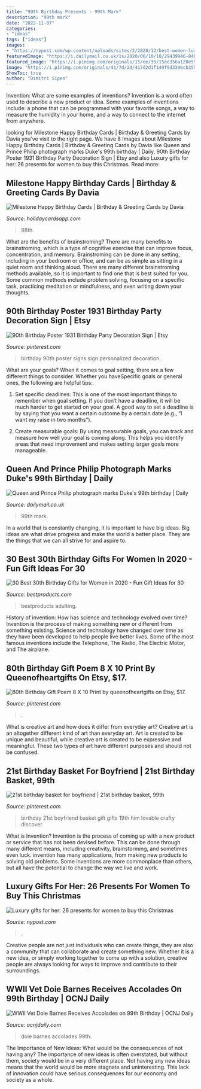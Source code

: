 ```yaml
---
title: "99th Birthday Presents - 99th Mark"
description: "99th mark"
date: "2022-11-07"
categories:
- "ideas"
tags: ["ideas"]
images:
- "https://nypost.com/wp-content/uploads/sites/2/2020/12/best-women-luxury-gifts.jpg?quality=90&amp;strip=all&amp;w=1236&amp;h=820&amp;crop=1"
featuredImage: "https://i.dailymail.co.uk/1s/2020/06/10/10/29439946-8403717-Prince_Philip_at_work_at_his_desk_in_one_of_the_royal_palaces-a-79_1591780208537.jpg"
featured_image: "https://i.pinimg.com/originals/15/ee/35/15ee356a120e59315de002a524be0b45.jpg"
image: "https://i.pinimg.com/originals/41/7d/2d/417d2d1f149f9d3396cb35572bb67b9b.jpg"
ShowToc: true
author: "Dimitri Sipes"
---
```



Invention: What are some examples of inventions?
Invention is a word often used to describe a new product or idea. Some examples of inventions include: a phone that can be programmed with your favorite songs, a way to measure the humidity in your home, and a way to connect to the internet from anywhere.

	

		
looking for Milestone Happy Birthday Cards | Birthday &amp; Greeting Cards by Davia you've visit to the right page. We have 8 Images about Milestone Happy Birthday Cards | Birthday &amp; Greeting Cards by Davia like Queen and Prince Philip photograph marks Duke&#039;s 99th birthday | Daily, 90th Birthday Poster 1931 Birthday Party Decoration Sign | Etsy and also Luxury gifts for her: 26 presents for women to buy this Christmas. Read more:
		
    
## Milestone Happy Birthday Cards | Birthday &amp; Greeting Cards By Davia

<img loading=lazy src="https://asset.holidaycardsapp.com/assets/card/61-99_071-c14d863086aca2e0850489c1ec2a970c.png" onerror="this.onerror=null;this.src='https://tse4.mm.bing.net/th?id=OIP.AysSE-hqPb0QjmDLfa4-TAAAAA&amp;pid=15.1';" alt="Milestone Happy Birthday Cards | Birthday &amp; Greeting Cards by Davia">

_Source: holidaycardsapp.com_

>98th. 

	

What are the benefits of brainstroming?
There are many benefits to brainstroming, which is a type of cognitive exercise that can improve focus, concentration, and memory. Brainstroming can be done in any setting, including in your bedroom or office, and can be as simple as sitting in a quiet room and thinking aloud. There are many different brainstroming methods available, so it is important to find one that is best suited for you. Some common methods include problem solving, focusing on a specific task, practicing meditation or mindfulness, and even writing down your thoughts.

    
## 90th Birthday Poster 1931 Birthday Party Decoration Sign | Etsy

<img loading=lazy src="https://i.pinimg.com/originals/41/7d/2d/417d2d1f149f9d3396cb35572bb67b9b.jpg" onerror="this.onerror=null;this.src='https://tse1.mm.bing.net/th?id=OIP.sKLL3rYJym9VvOpdVEfKpQHaGB&amp;pid=15.1';" alt="90th Birthday Poster 1931 Birthday Party Decoration Sign | Etsy">

_Source: pinterest.com_

>birthday 90th poster signs sign personalized decoration. 

	

What are your goals?
When it comes to goal setting, there are a few different things to consider. Whether you haveSpecific goals or general ones, the following are helpful tips:
1. Set specific deadlines: This is one of the most important things to remember when goal setting. If you don’t have a deadline, it will be much harder to get started on your goal. A good way to set a deadline is by saying that you want a certain outcome by a certain date (e.g., “I want my raise in two months”).

2. Create measurable goals: By using measurable goals, you can track and measure how well your goal is coming along. This helps you identify areas that need improvement and makes setting larger goals more manageable.

    
## Queen And Prince Philip Photograph Marks Duke&#039;s 99th Birthday | Daily

<img loading=lazy src="https://i.dailymail.co.uk/1s/2020/06/10/10/29439946-8403717-Prince_Philip_at_work_at_his_desk_in_one_of_the_royal_palaces-a-79_1591780208537.jpg" onerror="this.onerror=null;this.src='https://tse3.mm.bing.net/th?id=OIP.xJo4NTbjK4n7j3UFlUxmvAAAAA&amp;pid=15.1';" alt="Queen and Prince Philip photograph marks Duke&#039;s 99th birthday | Daily">

_Source: dailymail.co.uk_

>99th mark. 

	

In a world that is constantly changing, it is important to have big ideas. Big ideas are what drive progress and make the world a better place. They are the things that we can all strive for and aspire to.

    
## 30 Best 30th Birthday Gifts For Women In 2020 - Fun Gift Ideas For 30

<img loading=lazy src="https://hips.hearstapps.com/hmg-prod.s3.amazonaws.com/images/30th-birthday-gifts-1561063359.gif?crop=0.441xw:0.883xh;0.277xw,0.0521xh&amp;resize=640:*" onerror="this.onerror=null;this.src='https://tse1.mm.bing.net/th?id=OIP.54teBA6U-ktoZrK32MTZzAHaHa&amp;pid=15.1';" alt="30 Best 30th Birthday Gifts for Women in 2020 - Fun Gift Ideas for 30">

_Source: bestproducts.com_

>bestproducts adulting. 

	

History of invention: How has science and technology evolved over time?
Invention is the process of making something new or different from something existing. Science and technology have changed over time as they have been developed to help people live better lives. Some of the most famous inventions include the Telephone, The Radio, The Electric Motor, and The airplane.

    
## 80th Birthday Gift Poem 8 X 10 Print By Queenofheartgifts On Etsy, $17.

<img loading=lazy src="https://i.pinimg.com/originals/bc/b1/e5/bcb1e58f49420ba0abb1053df1ac6778.jpg" onerror="this.onerror=null;this.src='https://tse1.mm.bing.net/th?id=OIP.MONpyLWBEZrS1TYuetfb2gHaF7&amp;pid=15.1';" alt="80th Birthday Gift Poem 8 X 10 Print by queenofheartgifts on Etsy, $17.">

_Source: pinterest.com_

>. 

	

What is creative art and how does it differ from everyday art?
Creative art is an altogether different kind of art than everyday art. Art is created to be unique and beautiful, while creative art is created to be expressive and meaningful. These two types of art have different purposes and should not be confused.

    
## 21st Birthday Basket For Boyfriend | 21st Birthday Basket, 99th

<img loading=lazy src="https://i.pinimg.com/originals/15/ee/35/15ee356a120e59315de002a524be0b45.jpg" onerror="this.onerror=null;this.src='https://tse2.mm.bing.net/th?id=OIP.Q1Cx-I---JwQORtF-VFVMQHaFj&amp;pid=15.1';" alt="21st birthday basket for boyfriend | 21st birthday basket, 99th">

_Source: pinterest.com_

>birthday 21st boyfriend basket gift gifts 19th him lovable crafty discover. 

	

What is Invention?
Invention is the process of coming up with a new product or service that has not been devised before. This can be done through many different means, including creativity, brainstorming, and sometimes even luck. invention has many applications, from making new products to solving old problems. Some inventions are more commonplace than others, but all have the potential to change the way we live and work.

    
## Luxury Gifts For Her: 26 Presents For Women To Buy This Christmas

<img loading=lazy src="https://nypost.com/wp-content/uploads/sites/2/2020/12/best-women-luxury-gifts.jpg?quality=90&amp;strip=all&amp;w=1236&amp;h=820&amp;crop=1" onerror="this.onerror=null;this.src='https://tse4.mm.bing.net/th?id=OIP.l3HaCAjEhd_lGdUTA8x7zgHaE6&amp;pid=15.1';" alt="Luxury gifts for her: 26 presents for women to buy this Christmas">

_Source: nypost.com_

>. 

	

Creative people are not just individuals who can create things, they are also a community that can collaborate and create something new. Whether it is a new idea, or simply working together to come up with a solution, creative people are always looking for ways to improve and contribute to their surroundings.

    
## WWII Vet Doie Barnes Receives Accolades On 99th Birthday | OCNJ Daily

<img loading=lazy src="https://ocnjdaily.com/wp-content/uploads/2020/07/1.4-Doie-Barnes-Joe-Caserta-salute-the-flag-768x512.jpg" onerror="this.onerror=null;this.src='https://tse1.mm.bing.net/th?id=OIP.ASDtApZW_xQTp5LjbTxZJQHaE8&amp;pid=15.1';" alt="WWII Vet Doie Barnes Receives Accolades on 99th Birthday | OCNJ Daily">

_Source: ocnjdaily.com_

>doie barnes accolades 99th. 

	

The Importance of New Ideas: What would be the consequences of not having any?
The importance of new ideas is often overstated, but without them, society would be in a very different place. Not having any new ideas means that the world would be more stagnate and uninteresting. This lack of innovation could have serious consequences for our economy and society as a whole.

